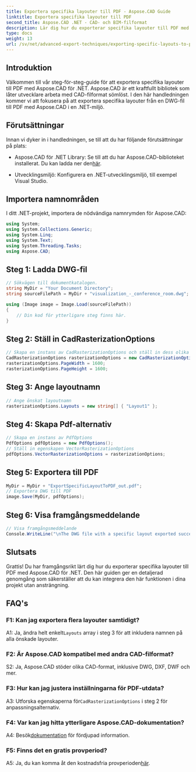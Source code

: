 ```yaml
---
title: Exportera specifika layouter till PDF - Aspose.CAD Guide
linktitle: Exportera specifika layouter till PDF
second_title: Aspose.CAD .NET - CAD- och BIM-filformat
description: Lär dig hur du exporterar specifika layouter till PDF med Aspose.CAD för .NET. Steg-för-steg-guide för sömlös integration.
type: docs
weight: 13
url: /sv/net/advanced-export-techniques/exporting-specific-layouts-to-pdf/
---
```

## Introduktion

Välkommen till vår steg-för-steg-guide för att exportera specifika layouter till PDF med Aspose.CAD för .NET. Aspose.CAD är ett kraftfullt bibliotek som låter utvecklare arbeta med CAD-filformat sömlöst. I den här handledningen kommer vi att fokusera på att exportera specifika layouter från en DWG-fil till PDF med Aspose.CAD i en .NET-miljö.

## Förutsättningar

Innan vi dyker in i handledningen, se till att du har följande förutsättningar på plats:

-  Aspose.CAD för .NET Library: Se till att du har Aspose.CAD-biblioteket installerat. Du kan ladda ner den[här](https://releases.aspose.com/cad/net/).

- Utvecklingsmiljö: Konfigurera en .NET-utvecklingsmiljö, till exempel Visual Studio.

## Importera namnområden

I ditt .NET-projekt, importera de nödvändiga namnrymden för Aspose.CAD:

```csharp
using System;
using System.Collections.Generic;
using System.Linq;
using System.Text;
using System.Threading.Tasks;
using Aspose.CAD;
```

## Steg 1: Ladda DWG-fil

```csharp
// Sökvägen till dokumentkatalogen.
string MyDir = "Your Document Directory";
string sourceFilePath = MyDir + "visualization_-_conference_room.dwg";

using (Image image = Image.Load(sourceFilePath))
{
    // Din kod för ytterligare steg finns här.
}
```

## Steg 2: Ställ in CadRasterizationOptions

```csharp
// Skapa en instans av CadRasterizationOptions och ställ in dess olika egenskaper
CadRasterizationOptions rasterizationOptions = new CadRasterizationOptions();
rasterizationOptions.PageWidth = 1600;
rasterizationOptions.PageHeight = 1600;
```

## Steg 3: Ange layoutnamn

```csharp
// Ange önskat layoutnamn
rasterizationOptions.Layouts = new string[] { "Layout1" };
```

## Steg 4: Skapa Pdf-alternativ

```csharp
// Skapa en instans av PdfOptions
PdfOptions pdfOptions = new PdfOptions();
// Ställ in egenskapen VectorRasterizationOptions
pdfOptions.VectorRasterizationOptions = rasterizationOptions;
```

## Steg 5: Exportera till PDF

```csharp
MyDir = MyDir + "ExportSpecificLayoutToPDF_out.pdf";
// Exportera DWG till PDF
image.Save(MyDir, pdfOptions);
```

## Steg 6: Visa framgångsmeddelande

```csharp
// Visa framgångsmeddelande
Console.WriteLine("\nThe DWG file with a specific layout exported successfully to PDF.\nFile saved at " + MyDir);
```

## Slutsats

Grattis! Du har framgångsrikt lärt dig hur du exporterar specifika layouter till PDF med Aspose.CAD för .NET. Den här guiden ger en detaljerad genomgång som säkerställer att du kan integrera den här funktionen i dina projekt utan ansträngning.

## FAQ's

### F1: Kan jag exportera flera layouter samtidigt?

 A1: Ja, ändra helt enkelt`Layouts` array i steg 3 för att inkludera namnen på alla önskade layouter.

### F2: Är Aspose.CAD kompatibel med andra CAD-filformat?

S2: Ja, Aspose.CAD stöder olika CAD-format, inklusive DWG, DXF, DWF och mer.

### F3: Hur kan jag justera inställningarna för PDF-utdata?

 A3: Utforska egenskaperna för`CadRasterizationOptions` i steg 2 för anpassningsalternativ.

### F4: Var kan jag hitta ytterligare Aspose.CAD-dokumentation?

 A4: Besök[dokumentation](https://reference.aspose.com/cad/net/) för fördjupad information.

### F5: Finns det en gratis provperiod?

 A5: Ja, du kan komma åt den kostnadsfria provperioden[här](https://releases.aspose.com/).